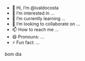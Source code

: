 - 👋 Hi, I’m @ivaldocosta
- 👀 I’m interested in ...
- 🌱 I’m currently learning ...
- 💞️ I’m looking to collaborate on ...
- 📫 How to reach me ...
- 😄 Pronouns: ...
- ⚡ Fun fact: ...

<!---
ivaldocosta/ivaldocosta is a ✨ special ✨ repository because its `README.md` (this file) appears on your GitHub profile.
You can click the Preview link to take a look at your changes.
--->
bom dia
